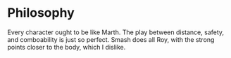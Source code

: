 # Philosophy

Every character ought to be like Marth. The play between distance, safety, and comboability is just so perfect. Smash does all Roy, with the strong points closer to the body, which I dislike.